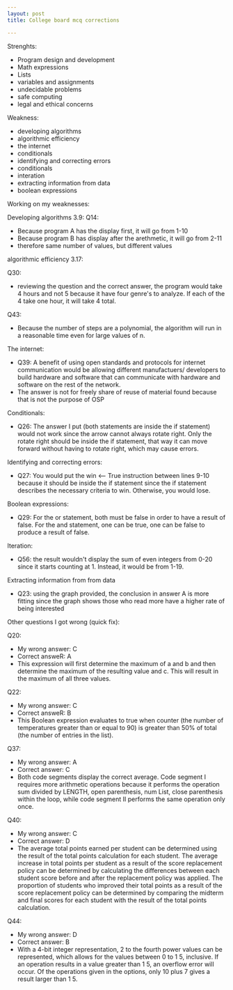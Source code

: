 ```yaml
---
layout: post
title: College board mcq corrections

---
```



Strenghts: 
- Program design and development
- Math expressions
- Lists
- variables and assignments
- undecidable problems
- safe computing
- legal and ethical concerns


Weakness: 
- developing algorithms
- algorithmic efficiency
- the internet
- conditionals
- identifying and correcting errors
- conditionals
- interation
- extracting information from data
- boolean expressions


Working on my weaknesses: 


Developing algorithms 3.9: 
Q14: 
- Because program A has the display first, it will go from 1-10
- Because program B has display after the arethmetic, it will go from 2-11
- therefore same number of values, but different values




algorithmic efficiency 3.17:

Q30:
- reviewing the question and the correct answer, the program would take 4 hours and not 5 because it have four genre's to analyze. If each of the 4 take one hour, it will take 4 total.

Q43: 
- Because the number of steps are a polynomial, the algorithm will run in a reasonable time even for large values of n.




The internet: 
- Q39: A benefit of using open standards and protocols for internet communication would be allowing different manufactuers/ developers to build hardware and software that can communicate with hardware and software on the rest of the network. 
- The answer is not for freely share of reuse of material found because that is not the purpose of OSP



Conditionals: 
- Q26: The answer I put (both statements are inside the if statement) would not work since the arrow cannot always rotate right. Only the rotate right should be inside the if statement, that way it can move forward without having to rotate right, which may cause errors. 




Identifying and correcting errors: 
- Q27: You would put the win <-- True instruction between lines 9-10 because it should be inside the if statement since the if statement describes the necessary criteria to win. Otherwise, you would lose. 






Boolean expressions: 
- Q29: For the or statement, both must be false in order to have a result of false. For the and statement, one can be true, one can be false to produce a result of false. 




Iteration: 
- Q56: the result wouldn't display the sum of even integers from 0-20 since it starts counting at 1. Instead, it would be from 1-19. 



Extracting information from from data
- Q23: using the graph provided, the conclusion in answer A is more fitting since the graph shows those who read more have a higher rate of being interested



Other questions I got wrong (quick fix): 


Q20:
- My wrong answer: C
- Correct answeR: A 
- This expression will first determine the maximum of a and b and then determine the maximum of the resulting value and c. This will result in the maximum of all three values.


Q22: 
- My wrong answer: C
- Correct answeR: B
-  This Boolean expression evaluates to true when counter (the number of temperatures greater than or equal to 90) is greater than 50% of total (the number of entries in the list).


Q37: 
- My wrong answer: A
- Correct answer: C
- Both code segments display the correct average. Code segment I requires more arithmetic operations because it performs the operation sum divided by LENGTH, open parenthesis, num List, close parenthesis within the loop, while code segment II performs the same operation only once.


Q40: 
- My wrong answer: C
- Correct answer: D
- The average total points earned per student can be determined using the result of the total points calculation
for each student. The average increase in total points per student as a result of the score replacement policy can be determined by
calculating the differences between each student score before and after the replacement policy was applied. The proportion of students
who improved their total points as a result of the score replacement policy can be determined by comparing the midterm and final scores for each student with the result of the total points calculation.

Q44: 
- My wrong answer: D
- Correct answer: B
- With a 4-bit integer representation, 2 to the fourth power values can be represented, which allows for the values between 0 to 1 5, inclusive. If an operation results in a value greater than 1 5, an overflow error will occur. Of the operations given in the options, only 10 plus 7 gives a result larger than 1 5.

